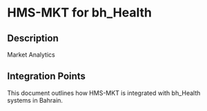 # HMS-MKT for bh_Health

## Description

Market Analytics

## Integration Points

This document outlines how HMS-MKT is integrated with bh_Health systems in Bahrain.
